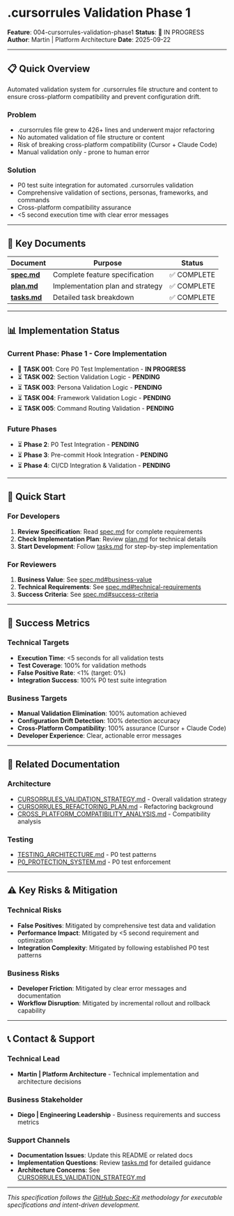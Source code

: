 # .cursorrules Validation Phase 1

**Feature**: 004-cursorrules-validation-phase1
**Status**: 🔄 IN PROGRESS
**Author**: Martin | Platform Architecture
**Date**: 2025-09-22

---

## 📋 **Quick Overview**

Automated validation system for .cursorrules file structure and content to ensure cross-platform compatibility and prevent configuration drift.

### **Problem**
- .cursorrules file grew to 426+ lines and underwent major refactoring
- No automated validation of file structure or content
- Risk of breaking cross-platform compatibility (Cursor + Claude Code)
- Manual validation only - prone to human error

### **Solution**
- P0 test suite integration for automated .cursorrules validation
- Comprehensive validation of sections, personas, frameworks, and commands
- Cross-platform compatibility assurance
- <5 second execution time with clear error messages

---

## 🎯 **Key Documents**

| Document | Purpose | Status |
|----------|---------|---------|
| **[spec.md](./spec.md)** | Complete feature specification | ✅ COMPLETE |
| **[plan.md](./plan.md)** | Implementation plan and strategy | ✅ COMPLETE |
| **[tasks.md](./tasks.md)** | Detailed task breakdown | ✅ COMPLETE |

---

## 📊 **Implementation Status**

### **Current Phase: Phase 1 - Core Implementation**
- 🔄 **TASK 001**: Core P0 Test Implementation - **IN PROGRESS**
- ⏳ **TASK 002**: Section Validation Logic - **PENDING**
- ⏳ **TASK 003**: Persona Validation Logic - **PENDING**
- ⏳ **TASK 004**: Framework Validation Logic - **PENDING**
- ⏳ **TASK 005**: Command Routing Validation - **PENDING**

### **Future Phases**
- ⏳ **Phase 2**: P0 Test Integration - **PENDING**
- ⏳ **Phase 3**: Pre-commit Hook Integration - **PENDING**
- ⏳ **Phase 4**: CI/CD Integration & Validation - **PENDING**

---

## 🚀 **Quick Start**

### **For Developers**
1. **Review Specification**: Read [spec.md](./spec.md) for complete requirements
2. **Check Implementation Plan**: Review [plan.md](./plan.md) for technical details
3. **Start Development**: Follow [tasks.md](./tasks.md) for step-by-step implementation

### **For Reviewers**
1. **Business Value**: See [spec.md#business-value](./spec.md#-business-value)
2. **Technical Requirements**: See [spec.md#technical-requirements](./spec.md#-technical-requirements)
3. **Success Criteria**: See [spec.md#success-criteria](./spec.md#-success-criteria)

---

## 🎯 **Success Metrics**

### **Technical Targets**
- **Execution Time**: <5 seconds for all validation tests
- **Test Coverage**: 100% for validation methods
- **False Positive Rate**: <1% (target: 0%)
- **Integration Success**: 100% P0 test suite integration

### **Business Targets**
- **Manual Validation Elimination**: 100% automation achieved
- **Configuration Drift Detection**: 100% detection accuracy
- **Cross-Platform Compatibility**: 100% assurance (Cursor + Claude Code)
- **Developer Experience**: Clear, actionable error messages

---

## 🔗 **Related Documentation**

### **Architecture**
- [CURSORRULES_VALIDATION_STRATEGY.md](../../architecture/CURSORRULES_VALIDATION_STRATEGY.md) - Overall validation strategy
- [CURSORRULES_REFACTORING_PLAN.md](../../architecture/CURSORRULES_REFACTORING_PLAN.md) - Refactoring background
- [CROSS_PLATFORM_COMPATIBILITY_ANALYSIS.md](../../architecture/CROSS_PLATFORM_COMPATIBILITY_ANALYSIS.md) - Compatibility analysis

### **Testing**
- [TESTING_ARCHITECTURE.md](../../architecture/TESTING_ARCHITECTURE.md) - P0 test patterns
- [P0_PROTECTION_SYSTEM.md](../../architecture/P0_PROTECTION_SYSTEM.md) - P0 test enforcement

---

## ⚠️ **Key Risks & Mitigation**

### **Technical Risks**
- **False Positives**: Mitigated by comprehensive test data and validation
- **Performance Impact**: Mitigated by <5 second requirement and optimization
- **Integration Complexity**: Mitigated by following established P0 test patterns

### **Business Risks**
- **Developer Friction**: Mitigated by clear error messages and documentation
- **Workflow Disruption**: Mitigated by incremental rollout and rollback capability

---

## 📞 **Contact & Support**

### **Technical Lead**
- **Martin | Platform Architecture** - Technical implementation and architecture decisions

### **Business Stakeholder**
- **Diego | Engineering Leadership** - Business requirements and success metrics

### **Support Channels**
- **Documentation Issues**: Update this README or related docs
- **Implementation Questions**: Review [tasks.md](./tasks.md) for detailed guidance
- **Architecture Concerns**: See [CURSORRULES_VALIDATION_STRATEGY.md](../../architecture/CURSORRULES_VALIDATION_STRATEGY.md)

---

*This specification follows the [GitHub Spec-Kit](https://github.com/github/spec-kit) methodology for executable specifications and intent-driven development.*
